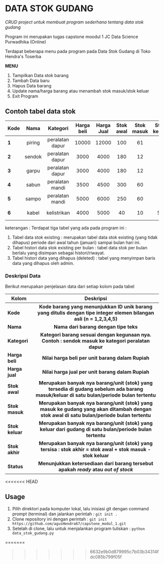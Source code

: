 # DATA STOK GUDANG
*CRUD project untuk membuat program sederhana tentang data stok gudang*

Program ini merupakan tugas capstone moodul 1 JC Data Science Purwadhika (Online)

Terdapat beberapa menu pada program pada Data Stok Gudang di Toko Hendra's Toserba

**MENU**

1. Tampilkan Data stok barang
2. Tambah Data baru
3. Hapus Data barang
4. Update nama/harga barang atau menambah stok masuk/stok keluar
5. Exit Program

## Contoh tabel data stok

| Kode |Nama|Kategori|Harga beli|Harga Jual|Stok awal|Stok masuk|Stok keluar|Stok akhir|Status|
|------|:--:|:------:|:--------:|:--------:|:-------:|:--------:|:---------:|:--------:|-----:|
| **1** | piring | peralatan dapur |   10000    |   12000    |    100    |     61     |      9      |    162     |     ready    |
| **2** | sendok | peralatan dapur |    3000    |    4000    |    180    |     12     |      0      |    192     |     ready    |
| **3** | garpu  | peralatan dapur |    3000    |    4000    |    180    |     12     |      0      |    192     |     ready    |
| **4** | sabun  | peralatan mandi |    3500    |    4500    |    300    |     60     |      0      |    360     |     ready    |
| **5** | sampo  | peralatan mandi |    5000    |    6000    |    250    |     60     |      0      |    310     |     ready    |
| **6** | kabel  |   kelistrikan   |    4000    |    5000    |    40     |     10     |     50      |     0      | out of stock |

keterangan : Terdapat tiga tabel yang ada pada program ini :

1. Tabel data stok existing                   : merupakan tabel data stok existing (yang tidak dihapus) periode dari awal tahun (januari) sampai bulan hari ini.
2. Tabel histori data stok existing per bulan : tabel data stok per bulan berlalu yang disimpan sebagai histori/riwayat.
3. Tabel histori data yang dihapus (deleted)  : tabel yang menyimpan baris data yang dihapus oleh admin.


### Deskripsi Data
Berikut merupakan penjelasan data dari setiap kolom pada tabel

|       Kolom       |                                                 Deskripsi                                                                                                              |
|-------------------|:---------------------------------------------------------------------------------------------------------------------:                                                 |
|      **Kode**     | **Kode barang yang menunjukkan ID unik barang yang ditulis dengan tipe integer elemen bilangan asli (n =  1,2,3,4,5)**                                                 |
|      **Nama**     | **Nama dari barang dengan tipe teks**                                                                                                                                  |
|    **Kategori**   | **Kategori barang sesuai dengan kegunaan nya. Contoh : sendok masuk ke kategori peralatan dapur**                                                                      |
|   **Harga beli**  | **Nilai harga beli per unit barang dalam Rupiah**                                                                                                                      |
|   **Harga jual**  | **Nilai harga jual per unit barang dalam Rupiah**                                                                                                                      |
|   **Stok awal**   | **Merupakan banyak nya barang/unit (stok) yang tersedia di gudang sebelum ada barang masuk/keluar di satu bulan/periode bulan tertentu**                               |
|   **Stok masuk**  | **Merupakan banyak nya barang/unit (stok) yang masuk ke gudang yang akan ditambah dengan stok awal di satu bulan/periode bulan tertentu**                              |
|   **Stok keluar** | **Merupakan banyak nya barang/unit (stok) yang keluar dari gudang  di satu bulan/periode bulan tertentu**                                                              |
|   **Stok akhir**  | **Merupakan banyak nya barang/unit (stok) yang tersisa :  stok akhir = stok awal + stok masuk - stok keluar**                                                          |
|     **Status**    | **Menunjukkan ketersediaan dari barang tersebut apakah *ready* atau *out of stock***                                                                                    |
<<<<<<< HEAD

## Usage
1. Pilih direktori pada komputer lokal, lalu inisiasi git dengan command prompt (terminal) dan jalankan perintah :
   ```git init .```
2. Clone repository ini dengan perintah :
   ```git init https://github.com/agusHendra67/capstone_modul_1.git```
3. Setelah di clone, lalu untuk menjalankan program tuliskan :
    ```python data_stok_gudang.py```


=======
>>>>>>> 6632e9b0d879995c7b03b34314fdc085b799f05f
